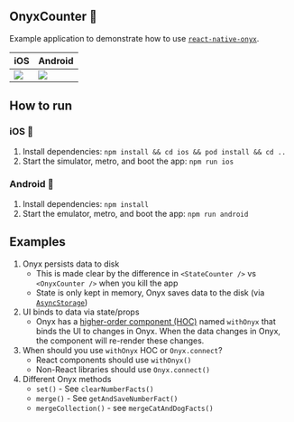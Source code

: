 ## OnyxCounter 🧮

Example application to demonstrate how to use [`react-native-onyx`](https://github.com/Expensify/react-native-onyx).

| iOS                                  | Android                              |
|--------------------------------------|--------------------------------------|
| ![](https://i.imgur.com/VTSpPZ0.png) | ![](https://i.imgur.com/WqKEfvq.png) |

## How to run
### iOS 🍎
1. Install dependencies: `npm install && cd ios && pod install && cd ..`
2. Start the simulator, metro, and boot the app: `npm run ios`

### Android 🤖
1. Install dependencies: `npm install`
2. Start the emulator, metro, and boot the app: `npm run android`

## Examples
1. Onyx persists data to disk
    - This is made clear by the difference in `<StateCounter />` vs `<OnyxCounter />` when you kill the app
    - State is only kept in memory, Onyx saves data to the disk (via [`AsyncStorage`](https://github.com/react-native-async-storage/async-storage))
2. UI binds to data via state/props
   - Onyx has a [higher-order component (HOC)](https://reactjs.org/docs/higher-order-components.html) named `withOnyx` that binds the UI to changes in Onyx. When the data changes in Onyx, the component will re-render these changes.
3. When should you use `withOnyx` HOC or `Onyx.connect`?
   - React components should use `withOnyx()` 
   - Non-React libraries should use `Onyx.connect()`
4. Different Onyx methods
   - `set()` - See `clearNumberFacts()`
   - `merge()` - See `getAndSaveNumberFact()`
   - `mergeCollection()` - see `mergeCatAndDogFacts()`
